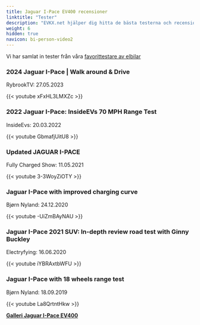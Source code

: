 ```yaml
---
title: Jaguar I-Pace EV400 recensioner
linktitle: "Tester"
description: "EVKX.net hjälper dig hitta de bästa testerna och recensionerna av denna modell."
weight: 6
hidden: true
navicon: bi-person-video2
---
```

Vi har samlat in tester från våra [favorittestare av elbilar](../../../../../guides/evreviewers/)

<div class="container text-center shadow p-2 pe-4 mb-5 bg-body-tertiary rounded border">
<h3>2024 Jaguar I-Pace | Walk around & Drive</h3>
<p>RybrookTV: 27.05.2023</p>

{{< youtube xFxHL3LMXZc >}}

</div>
<div class="container text-center shadow p-2 pe-4 mb-5 bg-body-tertiary rounded border">
<h3>2022 Jaguar I-Pace: InsideEVs 70 MPH Range Test</h3>
<p>InsideEvs: 20.03.2022</p>

{{< youtube GbmafjUitU8 >}}

</div>
<div class="container text-center shadow p-2 pe-4 mb-5 bg-body-tertiary rounded border">
<h3>Updated JAGUAR I-PACE</h3>
<p>Fully Charged Show: 11.05.2021</p>

{{< youtube 3-3WoyZiOTY >}}

</div>
<div class="container text-center shadow p-2 pe-4 mb-5 bg-body-tertiary rounded border">
<h3>Jaguar I-Pace with improved charging curve</h3>
<p>Bjørn Nyland: 24.12.2020</p>

{{< youtube -UiZmBAyNAU >}}

</div>
<div class="container text-center shadow p-2 pe-4 mb-5 bg-body-tertiary rounded border">
<h3>Jaguar I-Pace 2021 SUV: In-depth review road test with Ginny Buckley</h3>
<p>Electryfying: 16.06.2020</p>

{{< youtube iYBRAxtbWFU >}}

</div>
<div class="container text-center shadow p-2 pe-4 mb-5 bg-body-tertiary rounded border">
<h3>Jaguar I-Pace with 18 wheels range test</h3>
<p>Bjørn Nyland: 18.09.2019</p>

{{< youtube La8QrtntHkw >}}

</div>
<div class="mt-3 mb-3">
<a href="../gallery/" class="text-decoration-none text-black">
<strong><i class="bi-arrow-left"></i>Galleri  </strong>
</a>
<a href="../" class="text-decoration-none text-black float-end">
<strong>Jaguar I-Pace EV400 <i class="bi-arrow-right"></i></strong>
</a>
</div>

